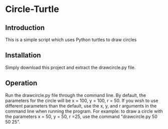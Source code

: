 # Circle-Turtle

## Introduction
This is a simple script which uses Python turtles to draw circles

## Installation
Simply download this project and extract the drawcircle.py file.

## Operation
Run the drawcircle.py file through the command line.  By default, the parameters for the circle will be x = 100, y = 100, r = 50.  If you wish to use different parameters than the default, use the x, y, and r arguments in the command line when running the program.
For example: to draw a circle with the parameters x = 50, y = 50, r =25, use the command "drawcircle.py 50 50 25".
